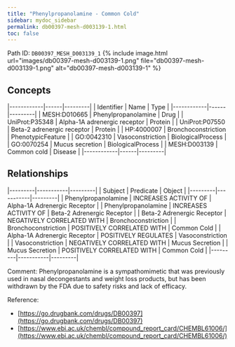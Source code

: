 ```yaml
---
title: "Phenylpropanolamine - Common Cold"
sidebar: mydoc_sidebar
permalink: db00397-mesh-d003139-1.html
toc: false 
---
```



Path ID: `DB00397_MESH_D003139_1`
{% include image.html url="images/db00397-mesh-d003139-1.png" file="db00397-mesh-d003139-1.png" alt="db00397-mesh-d003139-1" %}

## Concepts

|------------|------|---------|
| Identifier | Name | Type    |
|------------|------|---------|
| MESH:D010665 | Phenylpropanolamine | Drug |
| UniProt:P35348 | Alpha-1A adrenergic receptor | Protein |
| UniProt:P07550 | Beta-2 adrenergic receptor | Protein |
| HP:4000007 | Bronchoconstriction | PhenotypicFeature |
| GO:0042310 | Vasoconstriction | BiologicalProcess |
| GO:0070254 | Mucus secretion | BiologicalProcess |
| MESH:D003139 | Common cold | Disease |
|------------|------|---------|

## Relationships

|---------|-----------|---------|
| Subject | Predicate | Object  |
|---------|-----------|---------|
| Phenylpropanolamine | INCREASES ACTIVITY OF | Alpha-1A Adrenergic Receptor |
| Phenylpropanolamine | INCREASES ACTIVITY OF | Beta-2 Adrenergic Receptor |
| Beta-2 Adrenergic Receptor | NEGATIVELY CORRELATED WITH | Bronchoconstriction |
| Bronchoconstriction | POSITIVELY CORRELATED WITH | Common Cold |
| Alpha-1A Adrenergic Receptor | POSITIVELY REGULATES | Vasoconstriction |
| Vasoconstriction | NEGATIVELY CORRELATED WITH | Mucus Secretion |
| Mucus Secretion | POSITIVELY CORRELATED WITH | Common Cold |
|---------|-----------|---------|

Comment: Phenylpropanolamine is a sympathomimetic that was previously used in nasal decongestants and weight loss products, but has been withdrawn by the FDA due to safety risks and lack of efficacy.

Reference: 
  - [https://go.drugbank.com/drugs/DB00397](https://go.drugbank.com/drugs/DB00397)
  - [https://www.ebi.ac.uk/chembl/compound_report_card/CHEMBL61006/](https://www.ebi.ac.uk/chembl/compound_report_card/CHEMBL61006/)

